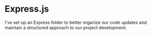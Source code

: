 # Express.js
I've set up an Express folder to better organize our code updates and maintain a structured approach to our project development.
